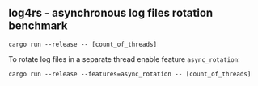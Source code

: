 ## log4rs - asynchronous log files rotation benchmark

```
cargo run --release -- [count_of_threads]
```

To rotate log files in a separate thread enable feature `async_rotation`:

```
cargo run --release --features=async_rotation -- [count_of_threads]
```
